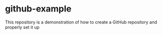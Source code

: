 # github-example
This repository is a demonstration of how to create a GitHub repository and properly set it up
